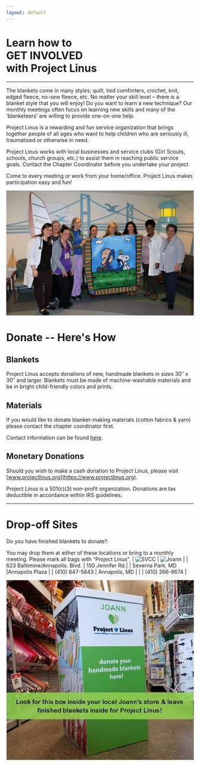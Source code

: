 ```yaml
---
layout: default
---
```


# Learn how to<br >GET INVOLVED <br>with Project Linus
* * *
The blankets come in many styles; quilt, tied comforters, crochet, knit, edged fleece, no-sew fleece, etc. No matter your skill level – there is a blanket style that you will enjoy! Do you want to learn a new technique? Our monthly meetings often focus on learning new skills and many of the ‘blanketeers’ are willing to provide one-on-one help.

Project Linus is a rewarding and fun service organization that brings together people of all ages who want to help children who are seriously ill, traumatized or otherwise in need.

Project Linus works with local businesses and service clubs (Girl Scouts, schools, church groups, etc.) to assist them in reaching public service goals. Contact the Chapter Coordinator before you undertake your project. 

Come to every meeting or work from your home/office.
Project Linus makes participation easy and fun!

![blanketeers](../images/20K-Blanket-group.jpg)


# Donate -- Here's How
## Blankets

Project Linus accepts donations of new, handmade blankets in sizes 30″ x 30″ and larger. Blankets must be made of machine-washable materials and be in bright child-friendly colors and prints.

## Materials

If you would like to donate blanket-making materials (cotton fabrics & yarn) please contact the chapter coordinator first. 

Contact information can be found [here](./contact.md).

## Monetary Donations

​Should you wish to make a cash donation to Project Linus, please visit [www.projectlinus.org](https://www.projectlinus.org).

Project Linus is a 501(c)(3) non-profit organization. Donations are tax deductible in accordance within IRS guidelines.
* * *

# Drop-off Sites
Do you have finished blankets to donate?
 

You may drop them at either of these locations or bring to a monthly meeting. Please mark all bags with “Project Linus".
| ![SVCC](../images/SVCC.jpg) | ![Joann](../images/joann.jpg) |
|  623 Baltimore/Annapolis. Blvd. | 150 Jennifer Rd.|
| Severna Park, MD |Annapolis Plaza |
| (410) 647-5843 | Annapolis, MD  |
|                | (410) 266-8674 | 

![Dropbox at Joann's](../images/dropbox_with_caption.jpg)
